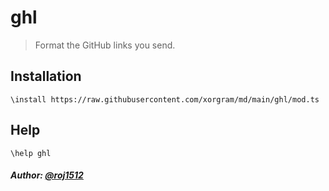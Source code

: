 # ghl

> Format the GitHub links you send.

## Installation

```text
\install https://raw.githubusercontent.com/xorgram/md/main/ghl/mod.ts
```

## Help

```text
\help ghl
```

##### Author: [@roj1512](https://github.com/roj1512)
